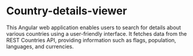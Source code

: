 # Country-details-viewer
This Angular web application enables users to search for details about various countries using a user-friendly interface. It fetches data from the REST Countries API, providing information such as flags, population, languages, and currencies.

